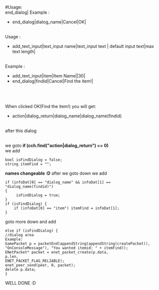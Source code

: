 #Usage: \
end_dialog|
Example : 
 - end_dialog|dialog_name|Cancel|OK|

\
Usage :
 - add_text_input|text_input name|text_input text | default input text|max text length|

\
Example : 
 - add_text_input|item|Item Name||30|
 - end_dialog|findid|Cancel|Find the item!|

\
\
\
When clicked OK(Find the item!) you will get:
 - action|dialog_return|dialog_name|dialog_name(findid)

\
after this dialog

\
we goto **if (cch.find("action|dialog_return") == 0)** \
we add
```
bool isFindDialog = false;
string itemFind = "";
```
**names changeable :D**
after we goto down
we add
```
if (infoDat[0] == "dialog_name" && infoDat[1] == "dialog_name(findid)")
{
	 isFindDialog = true;
}
if (isFindDialog) {
  	if (infoDat[0] == "item") itemFind = infoDat[1];
}
```
goto more down and add
```c-plus-plus
else if (isFindDialog) {
//dialog area
Example: 
GamePacket p = packetEnd(appendString(appendString(createPacket(), "OnConsoleMessage"), "You wanted itemid: " + itemFind));
ENetPacket* packet = enet_packet_create(p.data,
p.len,
ENET_PACKET_FLAG_RELIABLE);
enet_peer_send(peer, 0, packet);
delete p.data;
}
```

WELL DONE :D
